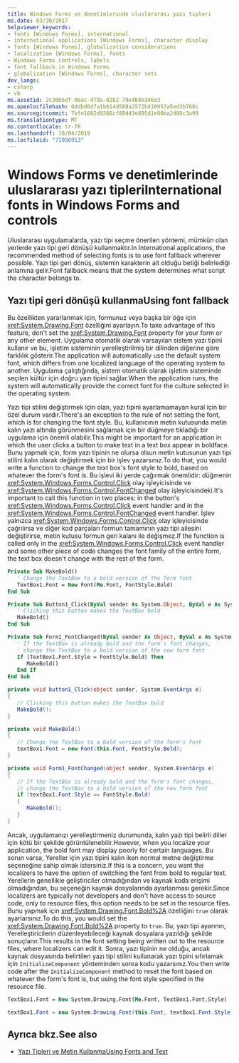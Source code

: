 ```yaml
---
title: Windows Forms ve denetimlerinde uluslararası yazı tipleri
ms.date: 03/30/2017
helpviewer_keywords:
- fonts [Windows Forms], international
- international applications [Windows Forms], character display
- fonts [Windows Forms], globalization considerations
- localization [Windows Forms], fonts
- Windows Forms controls, labels
- font fallback in Windows Forms
- globalization [Windows Forms], character sets
dev_langs:
- csharp
- vb
ms.assetid: 2c3066df-9bac-479a-82b2-79e484b346a3
ms.openlocfilehash: 0ddbd6d7a1b614d588a2572b410957a5ed3b768c
ms.sourcegitcommit: 7bfe1682d9368cf88d43e895d1e80ba2d88c3a99
ms.translationtype: MT
ms.contentlocale: tr-TR
ms.lasthandoff: 10/04/2019
ms.locfileid: "71956913"
---
```

# <a name="international-fonts-in-windows-forms-and-controls"></a><span data-ttu-id="6530e-102">Windows Forms ve denetimlerinde uluslararası yazı tipleri</span><span class="sxs-lookup"><span data-stu-id="6530e-102">International fonts in Windows Forms and controls</span></span>

<span data-ttu-id="6530e-103">Uluslararası uygulamalarda, yazı tipi seçme önerilen yöntemi, mümkün olan yerlerde yazı tipi geri dönüşü kullanmaktır.</span><span class="sxs-lookup"><span data-stu-id="6530e-103">In International applications, the recommended method of selecting fonts is to use font fallback wherever possible.</span></span> <span data-ttu-id="6530e-104">Yazı tipi geri dönüş, sistemin karakterin ait olduğu betiği belirlediği anlamına gelir.</span><span class="sxs-lookup"><span data-stu-id="6530e-104">Font fallback means that the system determines what script the character belongs to.</span></span>

## <a name="using-font-fallback"></a><span data-ttu-id="6530e-105">Yazı tipi geri dönüşü kullanma</span><span class="sxs-lookup"><span data-stu-id="6530e-105">Using font fallback</span></span>

<span data-ttu-id="6530e-106">Bu özellikten yararlanmak için, formunuz veya başka bir öğe için <xref:System.Drawing.Font> özelliğini ayarlayın.</span><span class="sxs-lookup"><span data-stu-id="6530e-106">To take advantage of this feature, don't set the <xref:System.Drawing.Font> property for your form or any other element.</span></span> <span data-ttu-id="6530e-107">Uygulama otomatik olarak varsayılan sistem yazı tipini kullanır ve bu, işletim sisteminin yerelleştirilmiş bir dilinden diğerine göre farklılık gösterir.</span><span class="sxs-lookup"><span data-stu-id="6530e-107">The application will automatically use the default system font, which differs from one localized language of the operating system to another.</span></span> <span data-ttu-id="6530e-108">Uygulama çalıştığında, sistem otomatik olarak işletim sisteminde seçilen kültür için doğru yazı tipini sağlar.</span><span class="sxs-lookup"><span data-stu-id="6530e-108">When the application runs, the system will automatically provide the correct font for the culture selected in the operating system.</span></span>

<span data-ttu-id="6530e-109">Yazı tipi stilini değiştirmek için olan, yazı tipini ayarlamamayan kural için bir özel durum vardır.</span><span class="sxs-lookup"><span data-stu-id="6530e-109">There's an exception to the rule of not setting the font, which is for changing the font style.</span></span> <span data-ttu-id="6530e-110">Bu, kullanıcının metin kutusunda metin kalın yazı altında görünmesini sağlamak için bir düğmeye tıkladığı bir uygulama için önemli olabilir.</span><span class="sxs-lookup"><span data-stu-id="6530e-110">This might be important for an application in which the user clicks a button to make text in a text box appear in boldface.</span></span> <span data-ttu-id="6530e-111">Bunu yapmak için, form yazı tipinin ne olursa olsun metin kutusunun yazı tipi stilini kalın olarak değiştirmek için bir işlev yazarsınız.</span><span class="sxs-lookup"><span data-stu-id="6530e-111">To do that, you would write a function to change the text box's font style to bold, based on whatever the form's font is.</span></span> <span data-ttu-id="6530e-112">Bu işlevi iki yerde çağırmak önemlidir: düğmenin <xref:System.Windows.Forms.Control.Click> olay işleyicisinde ve <xref:System.Windows.Forms.Control.FontChanged> olay işleyicisindeki.</span><span class="sxs-lookup"><span data-stu-id="6530e-112">It's important to call this function in two places: in the button's <xref:System.Windows.Forms.Control.Click> event handler and in the <xref:System.Windows.Forms.Control.FontChanged> event handler.</span></span> <span data-ttu-id="6530e-113">İşlev yalnızca <xref:System.Windows.Forms.Control.Click> olay işleyicisinde çağrılırsa ve diğer kod parçaları formun tamamının yazı tipi ailesini değiştirirse, metin kutusu formun geri kalanı ile değişmez.</span><span class="sxs-lookup"><span data-stu-id="6530e-113">If the function is called only in the <xref:System.Windows.Forms.Control.Click> event handler and some other piece of code changes the font family of the entire form, the text box doesn't change with the rest of the form.</span></span>

```vb
Private Sub MakeBold()
   ' Change the TextBox to a bold version of the form font
   TextBox1.Font = New Font(Me.Font, FontStyle.Bold)
End Sub

Private Sub Button1_Click(ByVal sender As System.Object, ByVal e As System.EventArgs) Handles Button1.Click
   ' Clicking this button makes the TextBox bold
   MakeBold()
End Sub

Private Sub Form1_FontChanged(ByVal sender As Object, ByVal e As System.EventArgs) Handles MyBase.FontChanged
   ' If the TextBox is already bold and the form's font changes,
   ' change the TextBox to a bold version of the new form font
   If (TextBox1.Font.Style = FontStyle.Bold) Then
      MakeBold()
   End If
End Sub
```

```csharp
private void button1_Click(object sender, System.EventArgs e)
{
   // Clicking this button makes the TextBox bold
   MakeBold();
}

private void MakeBold()
{
   // Change the TextBox to a bold version of the form's font
   textBox1.Font = new Font(this.Font, FontStyle.Bold);
}

private void Form1_FontChanged(object sender, System.EventArgs e)
{
   // If the TextBox is already bold and the form's font changes,
   // change the TextBox to a bold version of the new form font
   if (textBox1.Font.Style == FontStyle.Bold)
   {
      MakeBold();
   }
}
```

<span data-ttu-id="6530e-114">Ancak, uygulamanızı yerelleştirmeniz durumunda, kalın yazı tipi belirli diller için kötü bir şekilde görüntülenebilir.</span><span class="sxs-lookup"><span data-stu-id="6530e-114">However, when you localize your application, the bold font may display poorly for certain languages.</span></span> <span data-ttu-id="6530e-115">Bu sorun varsa, Yereller için yazı tipini kalın iken normal metne değiştirme seçeneğine sahip olmak istersiniz.</span><span class="sxs-lookup"><span data-stu-id="6530e-115">If this is a concern, you want the localizers to have the option of switching the font from bold to regular text.</span></span> <span data-ttu-id="6530e-116">Yerellerin genellikle geliştiriciler olmadığından ve kaynak koda erişimi olmadığından, bu seçeneğin kaynak dosyalarında ayarlanması gerekir.</span><span class="sxs-lookup"><span data-stu-id="6530e-116">Since localizers are typically not developers and don't have access to source code, only to resource files, this option needs to be set in the resource files.</span></span> <span data-ttu-id="6530e-117">Bunu yapmak için <xref:System.Drawing.Font.Bold%2A> özelliğini `true` olarak ayarlarsınız.</span><span class="sxs-lookup"><span data-stu-id="6530e-117">To do this, you would set the <xref:System.Drawing.Font.Bold%2A> property to `true`.</span></span> <span data-ttu-id="6530e-118">Bu, yazı tipi ayarının, Yerelleştiricilerin düzenleyebileceği kaynak dosyalara yazıldığı şekilde sonuçlanır.</span><span class="sxs-lookup"><span data-stu-id="6530e-118">This results in the font setting being written out to the resource files, where localizers can edit it.</span></span> <span data-ttu-id="6530e-119">Sonra, yazı tipinin ne olduğu, ancak kaynak dosyasında belirtilen yazı tipi stilini kullanarak yazı tipini sıfırlamak için `InitializeComponent` yönteminden sonra kodu yazarsınız.</span><span class="sxs-lookup"><span data-stu-id="6530e-119">You then write code after the `InitializeComponent` method to reset the font based on whatever the form's font is, but using the font style specified in the resource file.</span></span>

```vb
TextBox1.Font = New System.Drawing.Font(Me.Font, TextBox1.Font.Style)
```

```csharp
textBox1.Font = new System.Drawing.Font(this.Font, textBox1.Font.Style);
```
  
## <a name="see-also"></a><span data-ttu-id="6530e-120">Ayrıca bkz.</span><span class="sxs-lookup"><span data-stu-id="6530e-120">See also</span></span>

- [<span data-ttu-id="6530e-121">Yazı Tipleri ve Metin Kullanma</span><span class="sxs-lookup"><span data-stu-id="6530e-121">Using Fonts and Text</span></span>](using-fonts-and-text.md)
